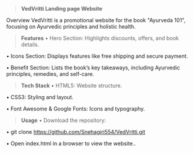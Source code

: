 
> **VedVritti Landing page Website**

Overview
VedVritti is a promotional website for the book "Ayurveda 101", focusing on Ayurvedic principles and holistic health.


> **Features**
•	Hero Section: Highlights discounts, offers, and book details.
> 
•	Icons Section: Displays features like free shipping and secure payment.

•	Benefit Section: Lists the book’s key takeaways, including Ayurvedic principles, remedies, and self-care.


> **Tech Stack**
•	HTML5: Website structure.
> 
•	CSS3: Styling and layout.

•	Font Awesome & Google Fonts: Icons and typography.


> **Usage**
•	Download the repository:
> 
•	git clone https://github.com/Snehagiri554/VedVritti.git
> 
•	Open index.html in a browser to view the website..
